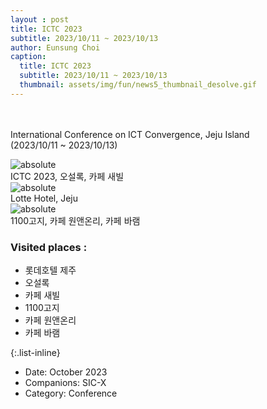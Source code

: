 ```yaml
--- 
layout : post
title: ICTC 2023
subtitle: 2023/10/11 ~ 2023/10/13
author: Eunsung Choi
caption:
  title: ICTC 2023
  subtitle: 2023/10/11 ~ 2023/10/13
  thumbnail: assets/img/fun/news5_thumbnail_desolve.gif
---
```

<br><br>
International Conference on ICT Convergence, Jeju Island <br> (2023/10/11 ~ 2023/10/13) <br>

<img data-action="zoom" class="img-fluid d-block mx-auto" src= "/assets/img/fun/05_1_full.png" alt='absolute' > <br>
ICTC 2023, 오설록, 카페 새빌 <br>
<img data-action="zoom" class="img-fluid d-block mx-auto" src= "/assets/img/fun/05_2_full.png" alt='absolute' > <br>
Lotte Hotel, Jeju <br>
<img data-action="zoom" class="img-fluid d-block mx-auto" src= "/assets/img/fun/05_3_full.png" alt='absolute' > <br>
1100고지, 카페 원앤온리, 카페 바램 <br>


### Visited places : <br>
- 롯데호텔 제주 
- 오설록 
- 카페 새빌 
- 1100고지 
- 카페 원앤온리 
- 카페 바램 <br>


{:.list-inline}
- Date: October 2023
- Companions: SIC-X
- Category: Conference

  
